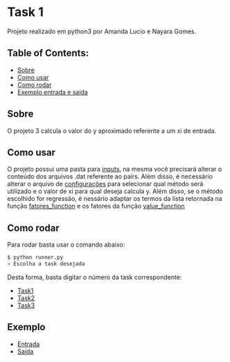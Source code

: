 # Task 1

Projeto realizado em python3 por Amanda Lucio e Nayara Gomes.

## Table of Contents:
- [Sobre](#Sobre)
- [Como usar](#Como-usar)
- [Como rodar](#Como-Rodar)
- [Exemplo entrada e saída](#Exemplo)


## Sobre

O projeto 3 calcula o valor do y aproximado referente a um xi de entrada.

## Como usar

O projeto possui uma pasta para [inputs](https://github.com/AmandaACLucio/Algebra-Linear-Computacional/tree/master/files/inputs), na mesma você precisará alterar o conteúdo dos arquivos .dat referente ao pairs. Além disso, é necessário alterar o arquivo de [configurações](https://github.com/AmandaACLucio/Algebra-Linear-Computacional/blob/master/files/inputs/config.json) para selecionar qual método será utilizado e o valor de xi para qual deseja calcula y. Além disso, se o método escolhido for regressão, é nessário adaptar os termos da lista retornada na função [fatores_function](https://github.com/AmandaACLucio/Algebra-Linear-Computacional/blob/master/src/utils/matrix_operations.py#L368) e os fatores da função [value_function](https://github.com/AmandaACLucio/Algebra-Linear-Computacional/blob/master/src/utils/matrix_operations.py#L372)

## Como rodar

Para rodar basta usar o comando abaixo:

```sh
$ python runner.py
> Escolha a task desejada
```

Desta forma, basta digitar o número da task correspondente:

- [Task1](https://github.com/AmandaACLucio/Algebra-Linear-Computacional/tree/master/src/task_1)
- [Task2](https://github.com/AmandaACLucio/Algebra-Linear-Computacional/tree/master/src/task_2)
- [Task3](https://github.com/AmandaACLucio/Algebra-Linear-Computacional/tree/master/src/task_3)

## Exemplo

- [Entrada](https://github.com/AmandaACLucio/Algebra-Linear-Computacional/tree/master/files/inputs/Teste_3)
- [Saída](https://github.com/AmandaACLucio/Algebra-Linear-Computacional/tree/master/files/outputs/Teste_3)
